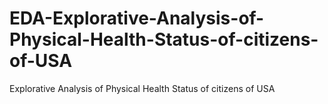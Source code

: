 # EDA-Explorative-Analysis-of-Physical-Health-Status-of-citizens-of-USA
Explorative Analysis of Physical Health Status of citizens of USA
